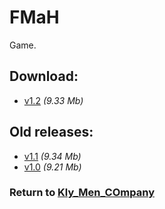 # FMaH

Game.

## Download:

- [v1.2](http://klimaleksus.narod.ru/Files/smt/fmah1V2.rar) _(9.33 Mb)_

## Old releases:

- [v1.1](http://klimaleksus.narod.ru/Files/smt/fmah1V1.rar) _(9.34 Mb)_
- [v1.0](http://klimaleksus.narod.ru/Files/smt/fmah1V1.rar) _(9.21 Mb)_

### Return to [Kly_Men_COmpany](https://github.com/aleksusklim/Kly_Men_COmpany "GitHub: aleksusklim/Kly_Men_COmpany")
